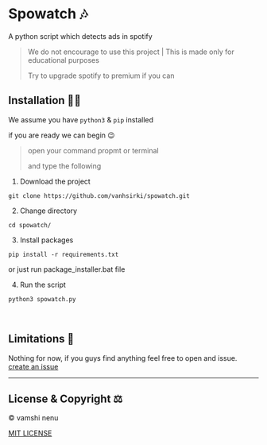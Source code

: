 # Spowatch 🎶
 A python script which detects ads in spotify

> We do not encourage to use this project | This is made only for educational purposes
>
> Try to upgrade spotify to premium if you can



## Installation 👩‍🏫

We assume you have `python3` & `pip` installed

if you are ready we can begin 😉

> open your command propmt or terminal
>
> and type the following

1. Download the project

```
git clone https://github.com/vanhsirki/spowatch.git
```

2. Change directory
```
cd spowatch/
```
3. Install packages
```
pip install -r requirements.txt
```
or just run package_installer.bat file

4. Run the script
```
python3 spowatch.py
```
<br />

## Limitations 🤧
Nothing for now, if you guys find anything feel free to open and issue.
<a href="https://github.com/vanhsirki/spowatch/issues">create an issue</a>

---
## License & Copyright ⚖
© vamshi nenu

<a href="./LICENSE">MIT LICENSE</a>

